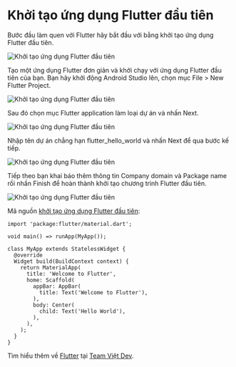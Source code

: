 # Khởi tạo ứng dụng Flutter đầu tiên

Bước đầu làm quen với Flutter hãy bắt đầu với bằng khởi tạo ứng dụng Flutter đầu tiên.

<img src="https://teamvietdev.com/wp-content/uploads/2018/11/teamvietdev-flutter-logo.jpg" alt="Khởi tạo ứng dụng Flutter đầu tiên">

Tạo một ứng dụng Flutter đơn giản và khởi chạy với ứng dụng Flutter đầu tiên của bạn. Bạn hãy khởi động Android Studio lên, chọn mục File > New Flutter Project.

<img src="https://teamvietdev.com/wp-content/uploads/2018/11/teamvietdev-khoi-tao-ung-dung-flutter-dau-tien-h1.jpg" alt="Khởi tạo ứng dụng Flutter đầu tiên">

Sau đó chọn mục Flutter application làm loại dự án và nhấn Next.

<img src="https://teamvietdev.com/wp-content/uploads/2018/11/teamvietdev-khoi-tao-ung-dung-flutter-dau-tien-h2.jpg" alt="Khởi tạo ứng dụng Flutter đầu tiên">

Nhập tên dự án chẳng hạn flutter_hello_world và nhấn Next để qua bước kế tiếp.

<img src="https://teamvietdev.com/wp-content/uploads/2018/11/teamvietdev-khoi-tao-ung-dung-flutter-dau-tien-h3.jpg" alt="Khởi tạo ứng dụng Flutter đầu tiên">

Tiếp theo bạn khai báo thêm thông tin Company domain và Package name rồi nhấn Finish để hoàn thành khởi tạo chương trình Flutter đầu tiên.

<img src="https://teamvietdev.com/wp-content/uploads/2018/11/teamvietdev-khoi-tao-ung-dung-flutter-dau-tien-h4.jpg" alt="Khởi tạo ứng dụng Flutter đầu tiên">


Mã nguồn <a href="https://teamvietdev.com/khoi-tao-ung-dung-flutter-dau-tien/">khởi tạo ứng dụng Flutter đầu tiên</a>:

```
import 'package:flutter/material.dart';
 
void main() => runApp(MyApp());
 
class MyApp extends StatelessWidget {
  @override
  Widget build(BuildContext context) {
    return MaterialApp(
      title: 'Welcome to Flutter',
      home: Scaffold(
        appBar: AppBar(
          title: Text('Welcome to Flutter'),
        ),
        body: Center(
          child: Text('Hello World'),
        ),
      ),
    );
  }
}
```

Tìm hiểu thêm về <a href="https://teamvietdev.com/chuyen-muc/flutter/">Flutter</a> tại 
<a href="https://teamvietdev.com/">Team Việt Dev</a>.
